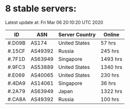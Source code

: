 # 8 stable servers:

Latest update at: Fri Mar 06 20:10:20 UTC 2020

| ID | ASN | Server Country | Online |
| -- | --- | -------------- | ------ |
| #.D09B | AS174 | United States | 57 hrs |
| #.15CF | AS49392 | Russia | 245 hrs |
| #.7F1D | AS63949 | Singapore | 1493 hrs |
| #.9FC3 | AS53889 | United States | 1340 hrs |
| #.E069 | AS40065 | United States | 230 hrs |
| #.4DA9 | AS14061 | Singapore | 36 hrs |
| #.2A79 | AS63949 | Japan | 1322 hrs |
| #.CA8A | AS49392 | Russia | 100 hrs |

